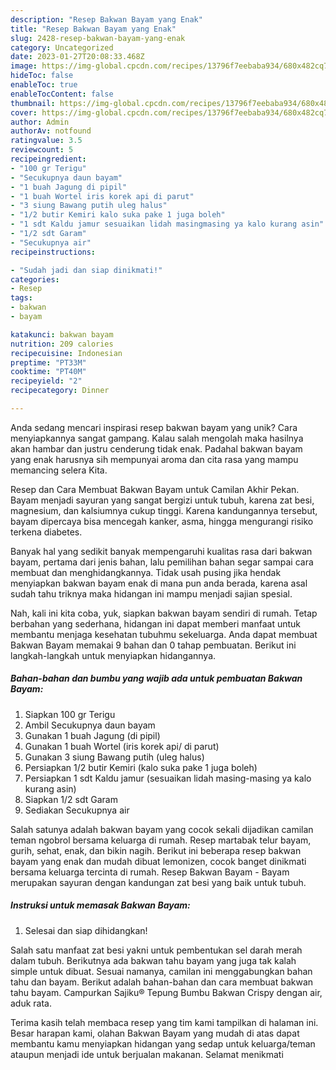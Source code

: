 ```yaml
---
description: "Resep Bakwan Bayam yang Enak"
title: "Resep Bakwan Bayam yang Enak"
slug: 2428-resep-bakwan-bayam-yang-enak
category: Uncategorized
date: 2023-01-27T20:08:33.468Z
image: https://img-global.cpcdn.com/recipes/13796f7eebaba934/680x482cq70/bakwan-bayam-foto-resep-utama.jpg
hideToc: false
enableToc: true
enableTocContent: false
thumbnail: https://img-global.cpcdn.com/recipes/13796f7eebaba934/680x482cq70/bakwan-bayam-foto-resep-utama.jpg
cover: https://img-global.cpcdn.com/recipes/13796f7eebaba934/680x482cq70/bakwan-bayam-foto-resep-utama.jpg
author: Admin
authorAv: notfound
ratingvalue: 3.5
reviewcount: 5
recipeingredient:
- "100 gr Terigu"
- "Secukupnya daun bayam"
- "1 buah Jagung di pipil"
- "1 buah Wortel iris korek api di parut"
- "3 siung Bawang putih uleg halus"
- "1/2 butir Kemiri kalo suka pake 1 juga boleh"
- "1 sdt Kaldu jamur sesuaikan lidah masingmasing ya kalo kurang asin"
- "1/2 sdt Garam"
- "Secukupnya air"
recipeinstructions:

- "Sudah jadi dan siap dinikmati!"
categories:
- Resep
tags:
- bakwan
- bayam

katakunci: bakwan bayam 
nutrition: 209 calories
recipecuisine: Indonesian
preptime: "PT33M"
cooktime: "PT40M"
recipeyield: "2"
recipecategory: Dinner

---
```





Anda sedang mencari inspirasi resep bakwan bayam yang unik? Cara menyiapkannya sangat gampang. Kalau salah mengolah maka hasilnya akan hambar dan justru cenderung tidak enak. Padahal bakwan bayam yang enak harusnya sih mempunyai aroma dan cita rasa yang mampu memancing selera Kita.





Resep dan Cara Membuat Bakwan Bayam untuk Camilan Akhir Pekan. Bayam menjadi sayuran yang sangat bergizi untuk tubuh, karena zat besi, magnesium, dan kalsiumnya cukup tinggi. Karena kandungannya tersebut, bayam dipercaya bisa mencegah kanker, asma, hingga mengurangi risiko terkena diabetes.

Banyak hal yang sedikit banyak mempengaruhi kualitas rasa dari bakwan bayam, pertama dari jenis bahan, lalu pemilihan bahan segar sampai cara membuat dan menghidangkannya. Tidak usah pusing jika hendak menyiapkan bakwan bayam enak di mana pun anda berada, karena asal sudah tahu triknya maka hidangan ini mampu menjadi sajian spesial.






Nah, kali ini kita coba, yuk, siapkan bakwan bayam sendiri di rumah. Tetap berbahan yang sederhana, hidangan ini dapat memberi manfaat untuk membantu menjaga kesehatan tubuhmu sekeluarga. Anda dapat membuat Bakwan Bayam memakai 9 bahan dan 0 tahap pembuatan. Berikut ini langkah-langkah untuk menyiapkan hidangannya.

<!--inarticleads1-->

##### Bahan-bahan dan bumbu yang wajib ada untuk pembuatan Bakwan Bayam:

1. Siapkan 100 gr Terigu
1. Ambil Secukupnya daun bayam
1. Gunakan 1 buah Jagung (di pipil)
1. Gunakan 1 buah Wortel (iris korek api/ di parut)
1. Gunakan 3 siung Bawang putih (uleg halus)
1. Persiapkan 1/2 butir Kemiri (kalo suka pake 1 juga boleh)
1. Persiapkan 1 sdt Kaldu jamur (sesuaikan lidah masing-masing ya kalo kurang asin)
1. Siapkan 1/2 sdt Garam
1. Sediakan Secukupnya air


Salah satunya adalah bakwan bayam yang cocok sekali dijadikan camilan teman ngobrol bersama keluarga di rumah. Resep martabak telur bayam, gurih, sehat, enak, dan bikin nagih. Berikut ini beberapa resep bakwan bayam yang enak dan mudah dibuat lemonizen, cocok banget dinikmati bersama keluarga tercinta di rumah. Resep Bakwan Bayam - Bayam merupakan sayuran dengan kandungan zat besi yang baik untuk tubuh. 

<!--inarticleads2-->

##### Instruksi untuk memasak Bakwan Bayam:


1. Selesai dan siap dihidangkan!

Salah satu manfaat zat besi yakni untuk pembentukan sel darah merah dalam tubuh. Berikutnya ada bakwan tahu bayam yang juga tak kalah simple untuk dibuat. Sesuai namanya, camilan ini menggabungkan bahan tahu dan bayam. Berikut adalah bahan-bahan dan cara membuat bakwan tahu bayam. Campurkan Sajiku® Tepung Bumbu Bakwan Crispy dengan air, aduk rata. 

Terima kasih telah membaca resep yang tim kami tampilkan di halaman ini. Besar harapan kami, olahan Bakwan Bayam yang mudah di atas dapat membantu kamu menyiapkan hidangan yang sedap untuk keluarga/teman ataupun menjadi ide untuk berjualan makanan. Selamat menikmati
